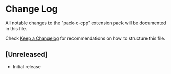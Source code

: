 # Change Log

All notable changes to the "pack-c-cpp" extension pack will be documented in this file.

Check [Keep a Changelog](http://keepachangelog.com/) for recommendations on how to structure this file.

## [Unreleased]

- Initial release
